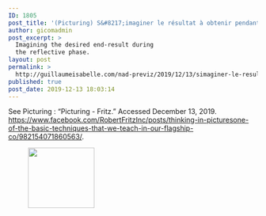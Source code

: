 ```yaml
---
ID: 1805
post_title: '(Picturing) S&#8217;imaginer le résultat à obtenir pendant la phase de réflection'
author: gicomadmin
post_excerpt: >
  Imagining the desired end-result during
  the reflective phase.
layout: post
permalink: >
  http://guillaumeisabelle.com/nad-previz/2019/12/13/simaginer-le-resultat-a-obtenir-pendant-la-phase-de-reflection/
published: true
post_date: 2019-12-13 18:03:14
---
```

<!-- wp:paragraph -->



<!-- /wp:paragraph -->

<!-- wp:paragraph -->

See Picturing : “Picturing - Fritz.” Accessed December 13, 2019. <https://www.facebook.com/RobertFritzInc/posts/thinking-in-picturesone-of-the-basic-techniques-that-we-teach-in-our-flagship-co/982154071860563/>. 

<!-- /wp:paragraph -->

<!-- wp:image {"id":1807,"width":134,"height":122,"sizeSlug":"large"} --><figure class="wp-block-image size-large is-resized">

<img src="http://guillaumeisabelle.com/nad-previz/wp-content/uploads/sites/19/2019/12/image-2.png" alt="" class="wp-image-1807" width="134" height="122" /></figure> <!-- /wp:image -->

<!-- wp:paragraph -->



<!-- /wp:paragraph -->